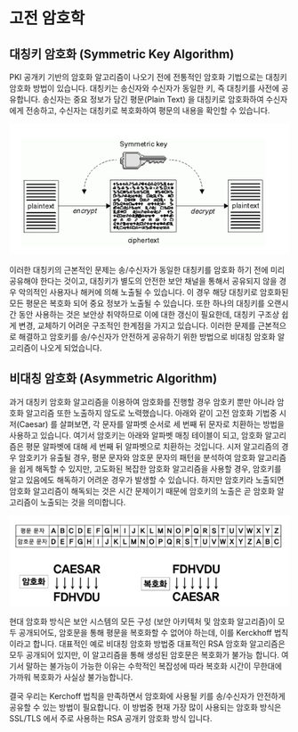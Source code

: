 # 고전 암호학

## 대칭키 암호화 \(Symmetric Key Algorithm\)

PKI 공개키 기반의 암호화 알고리즘이 나오기 전에 전통적인 암호화 기법으로는 대칭키 암호화 방법이 있습니다. 대칭키는 송신자와 수신자가 동일한 키, 즉 대칭키를 사전에 공유합니다. 송신자는 중요 정보가 담긴 평문\(Plain Text\) 을 대칭키로 암호화하여 수신자에게 전송하고, 수신자는 대칭키로 복호화하여 평문의 내용을 확인할 수 있습니다.

![](../../.gitbook/assets/image%20%283%29.png)

이러한 대칭키의 근본적인 문제는 송/수신자가 동일한 대칭키를 암호화 하기 전에 미리 공유해야 한다는 것이고, 대칭키가 별도의 안전한 보안 채널을 통해서 공유되지 않을 경우 악의적인 사용자나 해커에 의해 노출될 수 있습니다. 이 경우 해당 대칭키로 암호화된 모든 평문은 복호화 되어 중요 정보가 노출될 수 있습니다. 또한 하나의 대칭키를 오랜시간 동안 사용하는 것은 보안상 취약하므로 이에 대한 갱신이 필요한데, 대칭키 구조상 쉽게 변경, 교체하기 어려운 구조적인 한계점을 가지고 있습니다. 이러한 문제를 근본적으로 해결하고 암호키를 송/수신자가 안전하게 공유하기 위한 방법으로 비대칭 암호화 알고리즘이 나오게 되었습니다.

## 비대칭 암호화 \(Asymmetric Algorithm\)

과거 대칭키 암호화 알고리즘을 이용하여 암호화를 진행할 경우 암호키 뿐만 아니라 암호화 알고리즘 또한 노출하지 않도로 노력했습니다. 아래와 같이 고전 암호화 기법중 시저\(Caesar\) 를 살펴보면, 각 문자를 알파벳 순서로 세 번째 뒤 문자로 치환하는 방법을 사용하고 있습니다. 여기서 암호키는 아래와 알파벳 매칭 테이블이 되고, 암호화 알고리즘은 평문 알파벳에 대해 세 번째 뒤 알파벳으로 치환하는 것입니다. 시저 알고리즘의 경우 암호키가 유출될 경우, 평문 문자와 암호문 문자의 패턴을 분석하여 암호화 알고리즘을 쉽게 해독할 수 있지만, 고도화된 복잡한 암호화 알고리즘을 사용할 경우, 암호키를 알고 있음에도 해독하기 어려운 경우가 발생할 수 있습니다. 하지만 암호키라 노출되면 암호화 알고리즘이 해독되는 것은 시간 문제이기 때문에 암호키의 노출은 곧 암호화 알고리즘이 노출되는 것을 의미합니다.

![](../../.gitbook/assets/image%20%285%29.png)

현대 암호화 방식은 보안 시스템의 모든 구성 \(보안 아키텍처 및 암호화 알고리즘\)이 모두 공개되어도, 암호문을 통해 평문을 복호화할 수 없어야 하는데, 이를 Kerckhoff 법칙이라고 합니다. 대표적인 예로 비대칭 암호화 방법중 대표적인 RSA 암호화 알고리즘은 모두 공개되어 있지만, 이 알고리즘을 통해 생성된 암호문은 복호화가 불가능 합니다. 여기서 말하는 불가능이 가능한 이유는 수학적인 복잡성에 따라 복호화 시간이 무한대에 가까워 복호화가 사실상 불가능합니다.

결국 우리는 Kerchoff 법칙을 만족하면서 암호화에 사용될 키를 송/수신자가 안전하게 공유할 수 있는 방법이 필요합니다. 이 방법중 현재 가장 많이 사용되는 암호화 방식은 SSL/TLS 에서 주로 사용하는 RSA 공개키 암호화 방식 입니다.

